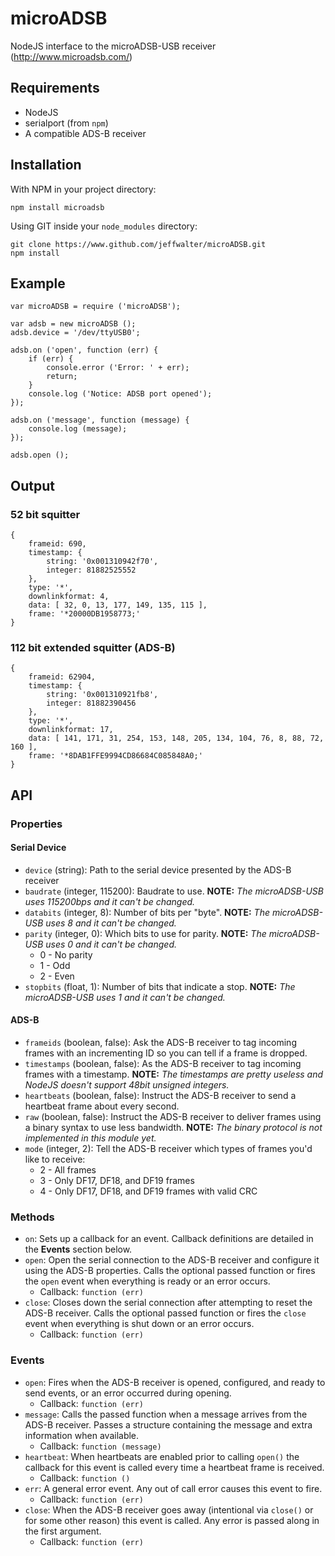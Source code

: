microADSB
=========

NodeJS interface to the microADSB-USB receiver (http://www.microadsb.com/)

Requirements
------------

* NodeJS
* serialport (from `npm`)
* A compatible ADS-B receiver

Installation
------------

With NPM in your project directory:

	npm install microadsb

Using GIT inside your `node_modules` directory:

	git clone https://www.github.com/jeffwalter/microADSB.git
	npm install

Example
-------

	var microADSB = require ('microADSB');

	var adsb = new microADSB ();
	adsb.device = '/dev/ttyUSB0';
	
	adsb.on ('open', function (err) {
		if (err) {
			console.error ('Error: ' + err);
			return;
		}
		console.log ('Notice: ADSB port opened');
	});

	adsb.on ('message', function (message) {
		console.log (message);
	});

	adsb.open ();

Output
------

### 52 bit squitter

	{
		frameid: 690,
		timestamp: {
			string: '0x001310942f70',
			integer: 81882525552
		},
		type: '*',
		downlinkformat: 4,
		data: [ 32, 0, 13, 177, 149, 135, 115 ],
		frame: '*20000DB1958773;'
	}


### 112 bit extended squitter (ADS-B)

	{
		frameid: 62904,
		timestamp: {
			string: '0x001310921fb8',
			integer: 81882390456
		},
		type: '*',
		downlinkformat: 17,
		data: [ 141, 171, 31, 254, 153, 148, 205, 134, 104, 76, 8, 88, 72, 160 ],
		frame: '*8DAB1FFE9994CD86684C085848A0;'
	}

API
---

### Properties

#### Serial Device
* `device` (string): Path to the serial device presented by the ADS-B receiver
* `baudrate` (integer, 115200): Baudrate to use. **NOTE:** *The microADSB-USB uses 115200bps and it can't be changed.*
* `databits` (integer, 8): Number of bits per "byte". **NOTE:** *The microADSB-USB uses 8 and it can't be changed.*
* `parity` (integer, 0): Which bits to use for parity. **NOTE:** *The microADSB-USB uses 0 and it can't be changed.*
	* 0 - No parity
	* 1 - Odd
	* 2 - Even
* `stopbits` (float, 1): Number of bits that indicate a stop. **NOTE:** *The microADSB-USB uses 1 and it can't be changed.*

#### ADS-B
* `frameids` (boolean, false): Ask the ADS-B receiver to tag incoming frames with an incrementing ID so you can tell if a frame is dropped.
* `timestamps` (boolean, false): As the ADS-B receiver to tag incoming frames with a timestamp. **NOTE:** *The timestamps are pretty useless and NodeJS doesn't support 48bit unsigned integers.* 
* `heartbeats` (boolean, false): Instruct the ADS-B receiver to send a heartbeat frame about every second.
* `raw` (boolean, false): Instruct the ADS-B receiver to deliver frames using a binary syntax to use less bandwidth. **NOTE:** *The binary protocol is not implemented in this module yet.*
* `mode` (integer, 2): Tell the ADS-B receiver which types of frames you'd like to receive:
	* 2 - All frames
	* 3 - Only DF17, DF18, and DF19 frames
	* 4 - Only DF17, DF18, and DF19 frames with valid CRC

### Methods

* `on`: Sets up a callback for an event. Callback definitions are detailed in the **Events** section below.
* `open`: Open the serial connection to the ADS-B receiver and configure it using the ADS-B properties. Calls the optional passed function or fires the `open` event when everything is ready or an error occurs.
    * Callback: `function (err)`
* `close`: Closes down the serial connection after attempting to reset the ADS-B receiver. Calls the optional passed function or fires the `close` event when everything is shut down or an error occurs.
    * Callback: `function (err)`

### Events

* `open`: Fires when the ADS-B receiver is opened, configured, and ready to send events, or an error occurred during opening.
    * Callback: `function (err)`
* `message`: Calls the passed function when a message arrives from the ADS-B receiver. Passes a structure containing the message and extra information when available.
    * Callback: `function (message)`
* `heartbeat`: When heartbeats are enabled prior to calling `open()` the callback for this event is called every time a heartbeat frame is received.
    * Callback: `function ()`
* `err`: A general error event. Any out of call error causes this event to fire.
    * Callback: `function (err)`
* `close`: When the ADS-B receiver goes away (intentional via `close()` or for some other reason) this event is called. Any error is passed along in the first argument.
    * Callback: `function (err)`
